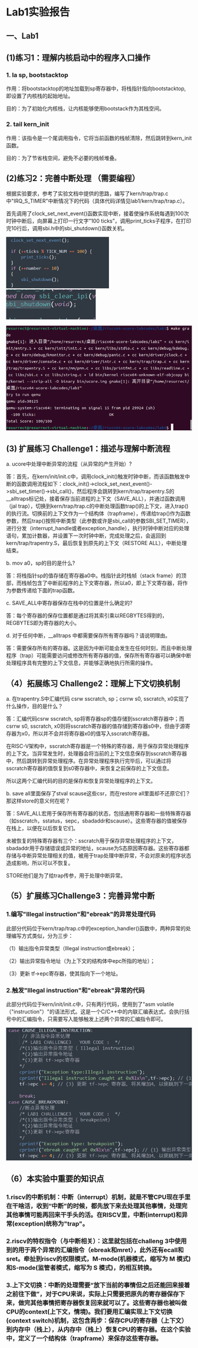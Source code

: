 # Lab1实验报告


## 一、Lab1
## (1)练习1：理解内核启动中的程序入口操作

### 1. la sp, bootstacktop
作用：将bootstacktop的地址加载到sp寄存器中，将栈指针指向bootstacktop, 即设置了内核栈的起始地址。

目的：为了初始化内核栈，让内核能够使用bootstack作为其栈空间。

### 2. tail kern_init

作用：该指令是一个尾调用指令，它将当前函数的栈帧清除，然后跳转到kern_init函数。

目的：为了节省栈空间，避免不必要的栈帧堆叠。

## (2)练习2：完善中断处理 （需要编程）
根据实验要求，参考了实验文档中提供的思路，编写了kern/trap/trap.c中"IRQ_S_TIMER"中断情况下的代码（具体代码详情见lab1/kern/trap/trap.c）。

首先调用了clock_set_next_event()函数实现中断，接着使操作系统每遇到100次时钟中断后，向屏幕上打印一行文字”100 ticks”，调用print_ticks子程序，在打印完10行后，调用sbi.h中的sbi_shutdown()函数关机。

<img src="https://github.com/Resurrect01/NK-OS/blob/main/report/picture/1_1.png" alt="image-20230922125729525" style="zoom: 67%;" /><img src="https://github.com/Resurrect01/NK-OS/blob/main/report/picture/1_2.png" alt="image-20230922125518120" style="zoom:50%;" />

![image](https://github.com/Resurrect01/NK-OS/blob/main/report/picture/1_3.png)

## (3) 扩展练习 Challenge1：描述与理解中断流程

a. ucore中处理中断异常的流程（从异常的产生开始）?

答：首先，在kern/init/init.c中，调用clock_init()触发时钟中断，而该函数触发中断的函数调用流程如下：clock_init()->clock_set_next_event()->sbi_set_timer()->sbi_call()，然后程序会跳转到kern/trap/trapentry.S的__alltraps标记处，接着保存当前进程的上下文（SAVE_ALL），并通过函数调用（jal trap），切换到kern/trap/trap.c的中断处理函数trap()的上下文，进入trap()的执行流。切换前的上下文作为一个结构体（trapframe），传递给trap()作为函数参数，然后trap()按照中断类型（此参数或许是sbi_call的参数SBI_SET_TIMER），进行分发（interrupt_handle或者exception_handle），执行时钟中断对应的处理语句，累加计数器，并设置下一次时钟中断，完成处理之后，会返回到kern/trap/trapentry.S，最后恢复到原先的上下文（RESTORE ALL），中断处理结束。

b. mov a0，sp的目的是什么?

答：将栈指针sp的值存储在寄存器a0中。栈指针此时栈帧（stack frame）的顶部，而栈帧包含了中断前程序的上下文寄存器，所以a0，即上下文寄存器，将作为参数传递给下面的trap函数。

c. SAVE_ALL中寄存器保存在栈中的位置是什么确定的?

答：每个寄存器的保存位置都是通过将其索引乘以REGBYTES得到的，REGBYTES即为寄存器的大小。

d. 对于任何中断，__alltraps 中都需要保存所有寄存器吗？请说明理由。

答：需要保存所有的寄存器。这是因为中断可能会发生在任何时刻，而且中断处理程序（trap）可能需要访问或修改所有寄存器的值，保存所有寄存器可以确保中断处理程序具有完整的上下文信息，并能够正确地执行所需的操作。

## （4）拓展练习 Challenge2：理解上下文切换机制
a. 在trapentry.S中汇编代码 csrw sscratch, sp；csrrw s0, sscratch, x0实现了什么操作，目的是什么？

答：汇编代码csrw sscratch, sp将寄存器sp的值存储到sscratch寄存器中；而csrrw s0, sscratch, x0则将sscratch寄存器的值存储到寄存器s0中，但由于源寄存器为x0，所以并不会并将寄存器x0的值写入sscratch寄存器。

在RISC-V架构中，sscratch寄存器是一个特殊的寄存器，用于保存异常处理程序的上下文。当异常发生时，处理器会将当前的上下文信息保存到sscratch寄存器中，然后跳转到异常处理程序。在异常处理程序执行完毕后，可以通过将sscratch寄存器的值恢复到s0寄存器中，来恢复之前保存的上下文信息。

所以这两个汇编代码的目的是保存和恢复异常处理程序的上下文。

b. save all里面保存了stval scause这些csr，而在restore all里面却不还原它们？那这样store的意义何在呢？

答：SAVE_ALL宏用于保存所有寄存器的状态，包括通用寄存器和一些特殊寄存器（如sscratch，sstatus，sepc，sbadaddr和scause）。这些寄存器的值被保存在栈上，以便在以后恢复它们。

未被恢复的特殊寄存器有三个：sscratch用于保存异常处理程序的上下文，sbadaddr用于存储错误或异常的地址，scause为S态原因寄存器。这些寄存器都存储与中断异常处理相关的值，被用于trap处理中断异常，不会对原来的程序状态造成影响，所以可以不恢复。

STORE他们是为了给trap传参，用于处理中断异常。

## （5）扩展练习Challenge3：完善异常中断
### 1.编写"Illegal instruction"和"ebreak"的异常处理代码
此部分代码位于kern/trap/trap.c中的exception_handler()函数中，两种异常的处理编写方式类似，分为三步：

（1）输出指令异常类型（Illegal instruction或ebreak）；

（2）输出异常指令地址（为上下文的结构体中epc所指的地址）；

（3）更新 tf->epc寄存器，使其指向下一个地址。

### 2.触发"Illegal instruction"和"ebreak"异常的代码
此部分代码位于kern/init/init.c中，只有两行代码，使用到了"asm volatile （"instruction"）"的语法形式。这是一个C/C++中的内联汇编表达式，会执行括号中的汇编指令，只需要写入能够触发上述两个异常的汇编指令即可。

![image](https://github.com/Resurrect01/NK-OS/blob/main/report/picture/1_4.png)

## （6）本实验中重要的知识点

### 1.riscv的中断机制：中断（interrupt）机制，就是不管CPU现在手里在干啥活，收到“中断”的时候，都先放下来去处理其他事情，处理完其他事情可能再回来干手头的活。在RISCV里，中断(interrupt)和异常(exception)统称为"trap"。
### 2.riscv的特权指令（与中断相关）：这里就包括在challeng 3中使用到的用于两个异常的汇编指令（ebreak和mret），此外还有ecall和sret。牵扯到riscv的权限模式，M-mode(机器模式，缩写为 M 模式)和S-mode(监管者模式，缩写为 S 模式)，的相互转换。
### 3.上下文切换：中断的处理需要“放下当前的事情但之后还能回来接着之前往下做”，对于CPU来说，实际上只需要把原先的寄存器保存下来，做完其他事情把寄存器恢复回来就可以了。这些寄存器也被叫做CPU的context(上下文，情境)。我们要用汇编实现上下文切换(context switch)机制，这包含两步：保存CPU的寄存器（上下文）到内存中（栈上），从内存中（栈上）恢复CPU的寄存器。在这个实验中，定义了一个结构体（trapframe）来保存这些寄存器。
